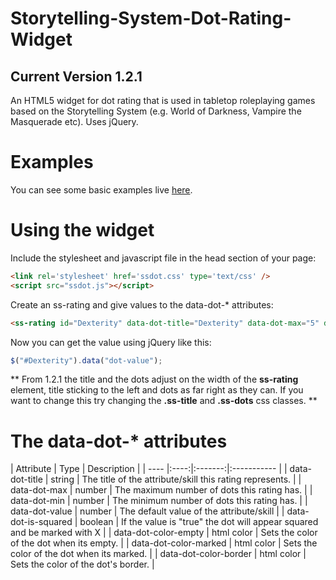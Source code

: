 Storytelling-System-Dot-Rating-Widget
=====================================

## Current Version 1.2.1

An HTML5 widget for dot rating that is used in tabletop roleplaying games based on the Storytelling System (e.g. World of Darkness, Vampire the Masquerade etc). Uses jQuery.

Examples
========

You can see some basic examples live [here](https://dl.dropboxusercontent.com/u/62860879/Storytelling%20System%20-%20HTML5%20Dot%20Component/example.html).

Using the widget
======================

Include the stylesheet and javascript file in the head section of your page:

```html
<link rel='stylesheet' href='ssdot.css' type='text/css' />
<script src="ssdot.js"></script>
```

Create an ss-rating and give values to the data-dot-* attributes:

```html
<ss-rating id="Dexterity" data-dot-title="Dexterity" data-dot-max="5" data-dot-min="1" data-dot-value="3"></ss-rating>
```

Now you can get the value using jQuery like this:

```js
$("#Dexterity").data("dot-value");
```

** From 1.2.1 the title and the dots adjust on the width of the __ss-rating__ element, title sticking to the left and dots as far right as they can. If you want to change this try changing the __.ss-title__ and __.ss-dots__ css classes. **

The data-dot-* attributes
======================

| Attribute | Type |	Description |
| ---- |:----:|:-------:|:----------- |
| data-dot-title | string | The title of the attribute/skill this rating represents. |
| data-dot-max | number | The maximum number of dots this rating has. |
| data-dot-min | number | The minimum number of dots this rating has. |
| data-dot-value | number | The default value of the attribute/skill |
| data-dot-is-squared | boolean | If the value is "true" the dot will appear squared and be marked with X |
| data-dot-color-empty | html color | Sets the color of the dot when its empty. |
| data-dot-color-marked | html color | Sets the color of the dot when its marked. |
| data-dot-color-border | html color | Sets the color of the dot's border. |
